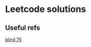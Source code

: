 # Leetcode solutions

## Useful refs

[blind 75](https://leetcode.com/discuss/general-discussion/460599/blind-75-leetcode-questions)